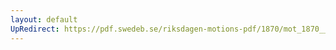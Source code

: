 ```yaml
---
layout: default
UpRedirect: https://pdf.swedeb.se/riksdagen-motions-pdf/1870/mot_1870__ak__00153/mot_1870__ak__00153_001.pdf
---
```

